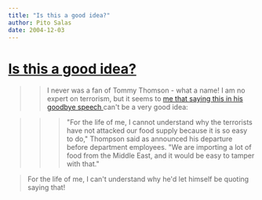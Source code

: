 ```yaml
---
title: "Is this a good idea?"
author: Pito Salas
date: 2004-12-03
---
```

# [Is this a good idea?](None)



>>

>> I never was a fan of Tommy Thomson - what a name! I am no expert on
terrorism, but it seems to [me that saying this in his goodbye speech
](<http://story.news.yahoo.com/news?tmpl=story&cid=514&e=1&u=/ap/20041203/ap_on_go_ca_st_pe/bush_cabinet>)can't
be a very good idea:

>>

>>> "For the life of me, I cannot understand why the terrorists have not
attacked our food supply because it is so easy to do," Thompson said as
announced his departure before department employees. "We are importing a lot
of food from the Middle East, and it would be easy to tamper with that."

>>

>>  
> For the life of me, I can't understand why he'd let himself be quoting
> saying that!


